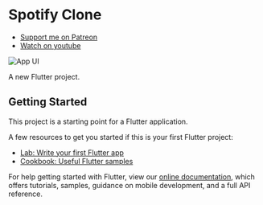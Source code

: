 # Spotify Clone

- [Support me on Patreon](https://www.patreon.com/sopheamenvan?fan_landing=true)
- [Watch on youtube](https://youtu.be/DwuhsESnTBk)

![App UI](https://user-images.githubusercontent.com/16510597/112126923-80dbbf00-8bf7-11eb-9b6c-89cf3180889f.jpg)

A new Flutter project.

## Getting Started

This project is a starting point for a Flutter application.

A few resources to get you started if this is your first Flutter project:

- [Lab: Write your first Flutter app](https://flutter.dev/docs/get-started/codelab)
- [Cookbook: Useful Flutter samples](https://flutter.dev/docs/cookbook)

For help getting started with Flutter, view our
[online documentation](https://flutter.dev/docs), which offers tutorials,
samples, guidance on mobile development, and a full API reference.
